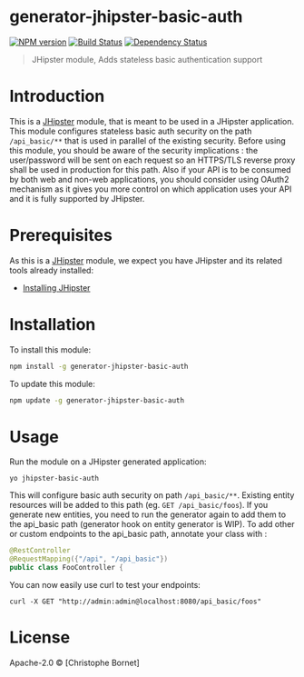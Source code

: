 # generator-jhipster-basic-auth
[![NPM version][npm-image]][npm-url] [![Build Status][travis-image]][travis-url] [![Dependency Status][daviddm-image]][daviddm-url]
> JHipster module, Adds stateless basic authentication support

# Introduction

This is a [JHipster](http://jhipster.github.io/) module, that is meant to be used in a JHipster application.
This module configures stateless basic auth security on the path ```/api_basic/**``` that is used in parallel of the existing security.
Before using this module, you should be aware of the security implications : the user/password will be sent on each request so an HTTPS/TLS reverse proxy shall be used in production for this path.
Also if your API is to be consumed by both web and non-web applications, you should consider using OAuth2 mechanism as it gives you more control on which application uses your API and it is fully supported by JHipster.

# Prerequisites

As this is a [JHipster](http://jhipster.github.io/) module, we expect you have JHipster and its related tools already installed:

- [Installing JHipster](https://jhipster.github.io/installation.html)

# Installation

To install this module:

```bash
npm install -g generator-jhipster-basic-auth
```

To update this module:
```bash
npm update -g generator-jhipster-basic-auth
```

# Usage

Run the module on a JHipster generated application:
```
yo jhipster-basic-auth
```
This will configure basic auth security on path ```/api_basic/**```. Existing entity resources will be added to this path (eg. ```GET /api_basic/foos```).
If you generate new entities, you need to run the generator again to add them to the api_basic path (generator hook on entity generator is WIP).
To add other or custom endpoints to the api_basic path, annotate your class with :
```java
@RestController
@RequestMapping({"/api", "/api_basic"})
public class FooController {
```
You can now easily use curl to test your endpoints:
```
curl -X GET "http://admin:admin@localhost:8080/api_basic/foos"
```

# License

Apache-2.0 © [Christophe Bornet]

[npm-image]: https://img.shields.io/npm/v/generator-jhipster-basic-auth.svg
[npm-url]: https://npmjs.org/package/generator-jhipster-basic-auth
[travis-image]: https://travis-ci.org/cbornet/generator-jhipster-basic-auth.svg?branch=master
[travis-url]: https://travis-ci.org/cbornet/generator-jhipster-basic-auth
[daviddm-image]: https://david-dm.org/cbornet/generator-jhipster-basic-auth.svg?theme=shields.io
[daviddm-url]: https://david-dm.org/cbornet/generator-jhipster-module
